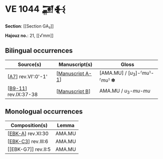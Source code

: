 # VE 1044 𒂼𒈬

**Section**: [[Section GA₂]]

**Hajouz no.**: 21, [[√ʾmm]]

## Bilingual occurrences

| Source(s)              | Manuscript(s)      | Gloss                                             |
| ---------------------- | ------------------ | ------------------------------------------------- |
| [[A7]] rev.VI':0'-1'   | [[Manuscript A-1]] | [AMA.MU] / [*u*<sub>3</sub>]-⸢*mu*⸣-⸢*mu*⸣ ✽ |
| [[B9-11]] rev.IX:37-38 | [[Manuscript B]]   | AMA.MU / *u*<sub>3</sub>-*mu-mu*                  |

## Monologual occurrences

| Composition(s)       | Lemma  |
| -------------------- | ------ |
| [[EBK-A]] rev.XI:30  | AMA.MU |
| [[EBK-C3]] rev.III:6 | AMA.MU |
| [[EBK-G7]] rev.II:5  | AMA.MU |

[//begin]: # "Autogenerated link references for markdown compatibility"
[A7]: A7 "MEE 4, 7 = TM.75.G.3433"
[Manuscript A-1]: <Manuscript A-1> "Manuscript A-1"
[B9-11]: B9-11 "MEE 4, 9 + MEE 4, 10 + MEE 4, 11 = TM.75.G.2004+TM.75.G.2001+TM.75.G.2003"
[Manuscript B]: <Manuscript B> "Manuscript B"
[EBK-A]: EBK-A "MEE 4, 115 +"
[EBK-C3]: EBK-C3 "MEE 15 26 = TM.75.G.1926"
[//end]: # "Autogenerated link references"